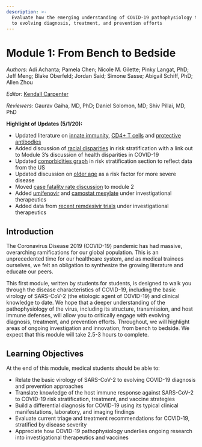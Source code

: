 ```yaml
---
description: >-
  Evaluate how the emerging understanding of COVID-19 pathophysiology translates
  to evolving diagnosis, treatment, and prevention efforts
---
```


# Module 1: From Bench to Bedside

_Authors:_ Adi Achanta; Pamela Chen; Nicole M. Gilette; Pinky Langat, PhD; Jeff Meng; Blake Oberfeld; Jordan Said; Simone Sasse; Abigail Schiff, PhD; Allen Zhou

_Editor:_ [Kendall Carpenter](mailto:kendall_carpenter@hms.harvard.edu)

_Reviewers:_ Gaurav Gaiha, MD, PhD; Daniel Solomon, MD; Shiv Pillai, MD, PhD

**Highlight of Updates \(5/1/20\):**

* Updated literature on [innate immunity](basic-virology-and-immunology.md#innate-immune-response), [CD4+ T cells](basic-virology-and-immunology.md#adaptive-immune-response) and [protective antibodies](basic-virology-and-immunology.md#adaptive-immune-response)
* Added discussion of [racial disparities](clinical-presentation-of-covid-19.md#risk-stratification) in risk stratification with a link out to Module 3’s discussion of health disparities in COVID-19
* Updated [comorbidities graph](clinical-presentation-of-covid-19.md#risk-stratification) in risk stratification section to reflect data from the US
* Updated discussion on [older age](clinical-presentation-of-covid-19.md#risk-stratification) as a risk factor for more severe disease
* Moved [case fatality rate discussion](../module-2-epidemiology-principles/where-are-we-now.md#case-fatality-rate) to module 2
* Added [umifenovir](investigational-therapeutics-and-vaccine-development.md#umifenovir-arbidol) and [camostat mesylate](investigational-therapeutics-and-vaccine-development.md#camostat-mesylate) under investigational therapeutics
* Added data from [recent remdesivir trials](investigational-therapeutics-and-vaccine-development.md#remdesivir) under investigational therapeutics

## Introduction

The Coronavirus Disease 2019 \(COVID-19\) pandemic has had massive, overarching ramifications for our global population. This is an unprecedented time for our healthcare system, and as medical trainees ourselves, we felt an obligation to synthesize the growing literature and educate our peers. 

This first module, written by students for students, is designed to walk you through the disease characteristics of COVID-19, including the basic virology of SARS-CoV-2 \(the etiologic agent of COVID-19\) and clinical knowledge to date. We hope that a deeper understanding of the pathophysiology of the virus, including its structure, transmission, and host immune defenses, will allow you to critically engage with evolving diagnosis, treatment, and prevention efforts. Throughout, we will highlight areas of ongoing investigation and innovation, from bench to bedside. We expect that this module will take 2.5-3 hours to complete.

## Learning Objectives

At the end of this module, medical students should be able to:

* Relate the basic virology of SARS-CoV-2 to evolving COVID-19 diagnosis and prevention approaches
* Translate knowledge of the host immune response against SARS-CoV-2 to COVID-19 risk stratification, treatment, and vaccine strategies
* Build a differential diagnosis for COVID-19 using its typical clinical manifestations, laboratory, and imaging findings 
* Evaluate current triage and treatment recommendations for COVID-19, stratified by disease severity
* Appreciate how COVID-19 pathophysiology underlies ongoing research into investigational therapeutics and vaccines



